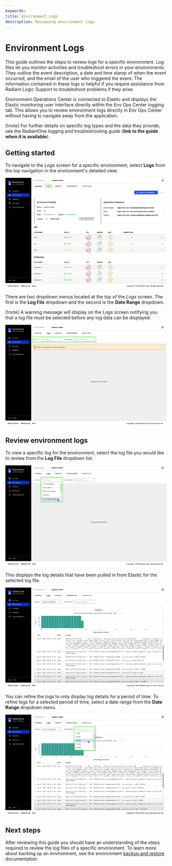 ```yaml
---
keywords:
title: Environment Logs
description: Reviewing environment logs
---
```

# Environment Logs

This guide outlines the steps to review logs for a specific environment. Log files let you monitor activities and troubleshoot errors in your environments. They outline the event description, a date and time stamp of when the event occurred, and the email of the user who triggered the event. The information contained in these logs is helpful if you require assistance from Radiant Logic Support to troubleshoot problems if they arise.

Environment Operations Center is connected to Elastic and displays the Elastic monitoring user interface directly within the Env Ops Center logging tab. This allows you to review environment logs directly in Env Ops Center without having to navigate away from the application.

[!note] For further details on specific log types and the data they provide, see the RadiantOne logging and troubleshooting guide (**link to the guide when it is available**).

## Getting started

To navigate to the *Logs* screen for a specific environment, select **Logs** from the top navigation in the environment's detailed view.

![image description](images/select-logs.png)

There are two dropdown menus located at the top of the *Logs* screen. The first is the **Log File** dropdown and the second is the **Date Range** dropdown.

[!note] A warning message will display on the *Logs* screen notifying you that a log file must be selected before any log data can be displayed.

![image description](images/logs-home.png)

## Review environment logs

To view a specific log for the environment, select the log file you would like to review from the **Log File** dropdown list.

![image description](images/logfile-dropdown.png)

This displays the log details that have been pulled in from Elastic for the selected log file.

![image description](images/log-details.png)

You can refine the logs to only display log details for a period of time. To refine logs for a selected period of time, select a date range from the **Date Range** dropdown menu.

![image description](images/daterange-dropdown.png)

## Next steps

After reviewing this guide you should have an understanding of the steps required to review the log files of a specific environment. To learn more about backing up an environment, see the environment [backup and restore](../backup-and-restore/backup-restore-overview.md) documentation.
